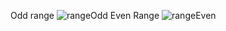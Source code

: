 Odd range
![rangeOdd](https://github.com/cyruu/reactProjects/assets/133951860/ece71f36-e35a-4316-8fff-36f6a81409c0)
Even Range
![rangeEven](https://github.com/cyruu/reactProjects/assets/133951860/e15a7d3a-a785-416f-b245-c02819204dc6)
